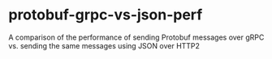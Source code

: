 # protobuf-grpc-vs-json-perf
A comparison of the performance of sending Protobuf messages over gRPC vs. sending the same messages using JSON over HTTP2
